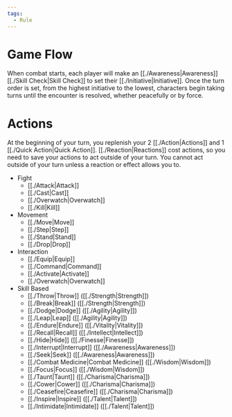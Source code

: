 ```yaml
---
tags:
  - Rule
---
```

# Game Flow
When combat starts, each player will make an [[./Awareness|Awareness]] [[./Skill Check|Skill Check]] to set their [[./Initiative|Initiative]]. Once the turn order is set, from the highest initiative to the lowest, characters begin taking turns until the encounter is resolved, whether peacefully or by force.

# Actions
At the beginning of your turn, you replenish your 2 [[./Action|Actions]] and 1 [[./Quick Action|Quick Action]]. [[./Reaction|Reactions]] cost actions, so you need to save your actions to act outside of your turn. You cannot act outside of your turn unless a reaction or effect allows you to.

- Fight
	- [[./Attack|Attack]]
	- [[./Cast|Cast]]
	- [[./Overwatch|Overwatch]]
	- [[./Kill|Kill]]
- Movement
	- [[./Move|Move]]
	- [[./Step|Step]]
	- [[./Stand|Stand]]
	- [[./Drop|Drop]]
- Interaction
	- [[./Equip|Equip]]
	- [[./Command|Command]]
	- [[./Activate|Activate]]
	- [[./Overwatch|Overwatch]]
- Skill Based
	- [[./Throw|Throw]] ([[./Strength|Strength]])
	- [[./Break|Break]] ([[./Strength|Strength]])
	- [[./Dodge|Dodge]] ([[./Agility|Agility]])
	- [[./Leap|Leap]] ([[./Agility|Agility]])
	- [[./Endure|Endure]] ([[./Vitality|Vitality]])
	- [[./Recall|Recall]] ([[./Intellect|Intellect]])
	- [[./Hide|Hide]] ([[./Finesse|Finesse]])
	- [[./Interrupt|Interrupt]] ([[./Awareness|Awareness]])
	- [[./Seek|Seek]] ([[./Awareness|Awareness]])
	- [[./Combat Medicine|Combat Medicine]] ([[./Wisdom|Wisdom]])
	- [[./Focus|Focus]] ([[./Wisdom|Wisdom]])
	- [[./Taunt|Taunt]] ([[./Charisma|Charisma]])
	- [[./Cower|Cower]] ([[./Charisma|Charisma]])
	- [[./Ceasefire|Ceasefire]] ([[./Charisma|Charisma]])
	- [[./Inspire|Inspire]] ([[./Talent|Talent]])
	- [[./Intimidate|Intimidate]] ([[./Talent|Talent]])
